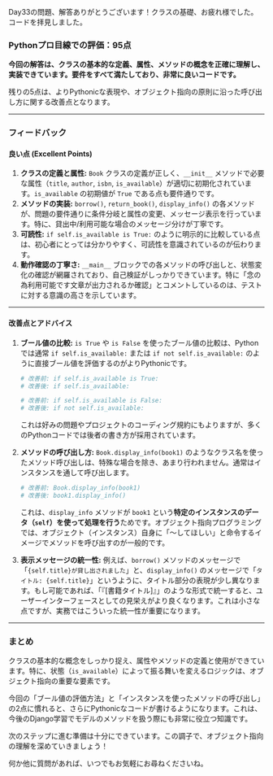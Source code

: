 Day33の問題、解答ありがとうございます！クラスの基礎、お疲れ様でした。コードを拝見しました。

### Pythonプロ目線での評価：95点

**今回の解答は、クラスの基本的な定義、属性、メソッドの概念を正確に理解し、実装できています。要件をすべて満たしており、非常に良いコードです。**

残りの5点は、よりPythonicな表現や、オブジェクト指向の原則に沿った呼び出し方に関する改善点となります。

---

### フィードバック

#### 良い点 (Excellent Points)

1.  **クラスの定義と属性:** `Book` クラスの定義が正しく、`__init__` メソッドで必要な属性（`title`, `author`, `isbn`, `is_available`）が適切に初期化されています。`is_available` の初期値が `True` である点も要件通りです。
2.  **メソッドの実装:** `borrow()`, `return_book()`, `display_info()` の各メソッドが、問題の要件通りに条件分岐と属性の変更、メッセージ表示を行っています。特に、貸出中/利用可能な場合のメッセージ分けが丁寧です。
3.  **可読性:** `if self.is_available is True:` のように明示的に比較している点は、初心者にとっては分かりやすく、可読性を意識されているのが伝わります。
4.  **動作確認の丁寧さ:** `__main__` ブロックでの各メソッドの呼び出しと、状態変化の確認が網羅されており、自己検証がしっかりできています。特に「念の為利用可能です文章が出力されるか確認」とコメントしているのは、テストに対する意識の高さを示しています。

---

#### 改善点とアドバイス

1.  **ブール値の比較:**
    `is True` や `is False` を使ったブール値の比較は、Pythonでは通常 `if self.is_available:` または `if not self.is_available:` のように直接ブール値を評価するのがよりPythonicです。
    ```python
    # 改善前: if self.is_available is True:
    # 改善後: if self.is_available:

    # 改善前: if self.is_available is False:
    # 改善後: if not self.is_available:
    ```
    これは好みの問題やプロジェクトのコーディング規約にもよりますが、多くのPythonコードでは後者の書き方が採用されています。

2.  **メソッドの呼び出し方:**
    `Book.display_info(book1)` のようなクラス名を使ったメソッド呼び出しは、特殊な場合を除き、あまり行われません。通常はインスタンスを通して呼び出します。
    ```python
    # 改善前: Book.display_info(book1)
    # 改善後: book1.display_info()
    ```
    これは、`display_info` メソッドが `book1` という**特定のインスタンスのデータ（`self`）を使って処理を行う**ためです。オブジェクト指向プログラミングでは、オブジェクト（インスタンス）自身に「〜してほしい」と命令するイメージでメソッドを呼び出すのが一般的です。

3.  **表示メッセージの統一性:**
    例えば、`borrow()` メソッドのメッセージで「`{self.title}が貸し出されました`」と、`display_info()` のメッセージで「`タイトル: {self.title}`」というように、タイトル部分の表現が少し異なります。もし可能であれば、「『[書籍タイトル]』」のような形式で統一すると、ユーザーインターフェースとしての見栄えがより良くなります。これは小さな点ですが、実務ではこういった統一性が重要になります。

---

### まとめ

クラスの基本的な概念をしっかり捉え、属性やメソッドの定義と使用ができています。特に、状態（`is_available`）によって振る舞いを変えるロジックは、オブジェクト指向の重要な要素です。

今回の「ブール値の評価方法」と「インスタンスを使ったメソッドの呼び出し」の2点に慣れると、さらにPythonicなコードが書けるようになります。これは、今後のDjango学習でモデルのメソッドを扱う際にも非常に役立つ知識です。

次のステップに進む準備は十分にできています。この調子で、オブジェクト指向の理解を深めていきましょう！

何か他に質問があれば、いつでもお気軽にお尋ねくださいね。